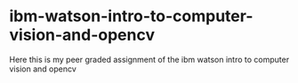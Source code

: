# ibm-watson-intro-to-computer-vision-and-opencv
Here this is my peer graded assignment of the ibm watson intro to computer vision and opencv
